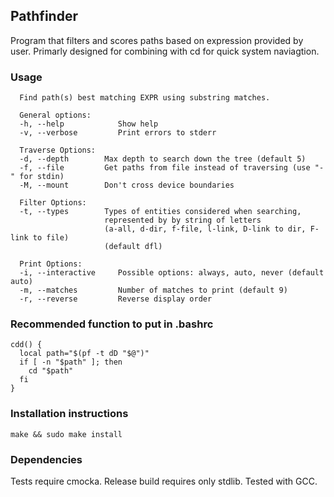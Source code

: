 ## Pathfinder
Program that filters and scores paths based on expression provided by user.
Primarly designed for combining with cd for quick system naviagtion.

### Usage
```
  Find path(s) best matching EXPR using substring matches.

  General options:
  -h, --help            Show help
  -v, --verbose         Print errors to stderr

  Traverse Options:
  -d, --depth        Max depth to search down the tree (default 5)
  -f, --file         Get paths from file instead of traversing (use "-" for stdin)
  -M, --mount        Don't cross device boundaries

  Filter Options:
  -t, --types        Types of entities considered when searching,
                     represented by by string of letters
                     (a-all, d-dir, f-file, l-link, D-link to dir, F-link to file)
                     (default dfl)

  Print Options:
  -i, --interactive     Possible options: always, auto, never (default auto)
  -m, --matches         Number of matches to print (default 9)
  -r, --reverse         Reverse display order
```

### Recommended function to put in .bashrc
```
cdd() {
  local path="$(pf -t dD "$@")"
  if [ -n "$path" ]; then
    cd "$path"
  fi
}
```

### Installation instructions
```
make && sudo make install
```

### Dependencies
Tests require cmocka.
Release build requires only stdlib.
Tested with GCC.
